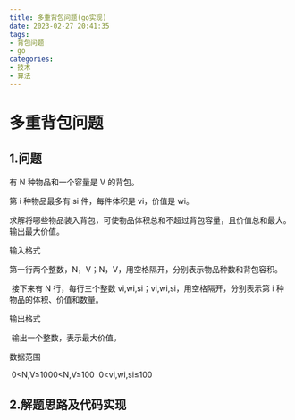 ```yaml
---
title: 多重背包问题(go实现)
date: 2023-02-27 20:41:35
tags:
- 背包问题
- go
categories:
- 技术
- 算法
---
```


# 多重背包问题

## 1.问题

有 N 种物品和一个容量是 V 的背包。

第 i 种物品最多有 si 件，每件体积是 vi，价值是 wi。

求解将哪些物品装入背包，可使物品体积总和不超过背包容量，且价值总和最大。
输出最大价值。

输入格式

​	第一行两个整数，N，V；N，V，用空格隔开，分别表示物品种数和背包容积。

​	接下来有 N 行，每行三个整数 vi,wi,si；vi,wi,si，用空格隔开，分别表示第 i 种物品的体积、价值和数量。

输出格式

​	输出一个整数，表示最大价值。

数据范围

​	0<N,V≤1000<N,V≤100
​	0<vi,wi,si≤100

<!--more-->

## 2.解题思路及代码实现

